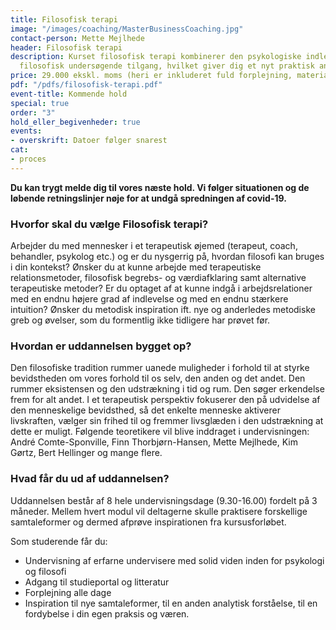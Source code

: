 ```yaml
---
title: Filosofisk terapi
image: "/images/coaching/MasterBusinessCoaching.jpg"
contact-person: Mette Mejlhede
header: Filosofisk terapi
description: Kurset filosofisk terapi kombinerer den psykologiske indlevelse med en
  filosofisk undersøgende tilgang, hvilket giver dig et nyt praktisk anvendeligt samtaleværktøj.
price: 29.000 ekskl. moms (heri er inkluderet fuld forplejning, materialer)
pdf: "/pdfs/filosofisk-terapi.pdf"
event-title: Kommende hold
special: true
order: "3"
hold_eller_begivenheder: true
events:
- overskrift: Datoer følger snarest
cat:
- proces
---
```

**Du kan trygt melde dig til vores næste hold. Vi følger situationen og de løbende retningslinjer nøje for at undgå spredningen af covid-19.**

### Hvorfor skal du vælge Filosofisk terapi?

Arbejder du med mennesker i et terapeutisk øjemed (terapeut, coach, behandler, psykolog etc.) og er du nysgerrig på, hvordan filosofi kan bruges i din kontekst? Ønsker du at kunne arbejde med terapeutiske relationsmetoder, filosofisk begrebs- og værdiafklaring samt alternative terapeutiske metoder? Er du optaget af at kunne indgå i arbejdsrelationer med en endnu højere grad af indlevelse og med en endnu stærkere intuition? Ønsker du metodisk inspiration ift. nye og anderledes metodiske greb og øvelser, som du formentlig ikke tidligere har prøvet før.

### Hvordan er uddannelsen bygget op?

Den filosofiske tradition rummer uanede muligheder i forhold til at styrke bevidstheden om vores forhold til os selv, den anden og det andet. Den rummer eksistensen og den udstrækning i tid og rum. Den søger erkendelse frem for alt andet. I et terapeutisk perspektiv fokuserer den på udvidelse af den menneskelige bevidsthed, så det enkelte menneske aktiverer livskraften, vælger sin frihed til og fremmer livsglæden i den udstrækning at dette er muligt. Følgende teoretikere vil blive inddraget i undervisningen: André Comte-Sponville, Finn Thorbjørn-Hansen, Mette Mejlhede, Kim Gørtz, Bert Hellinger og mange flere.

### Hvad får du ud af uddannelsen?

Uddannelsen består af 8 hele undervisningsdage (9.30-16.00) fordelt på 3 måneder. Mellem hvert modul vil deltagerne skulle praktisere forskellige samtaleformer og dermed afprøve inspirationen fra kursusforløbet.

Som studerende får du:

* Undervisning af erfarne undervisere med solid viden inden for psykologi og filosofi
* Adgang til studieportal og litteratur
* Forplejning alle dage
* Inspiration til nye samtaleformer, til en anden analytisk forståelse, til en fordybelse i din egen praksis og væren.